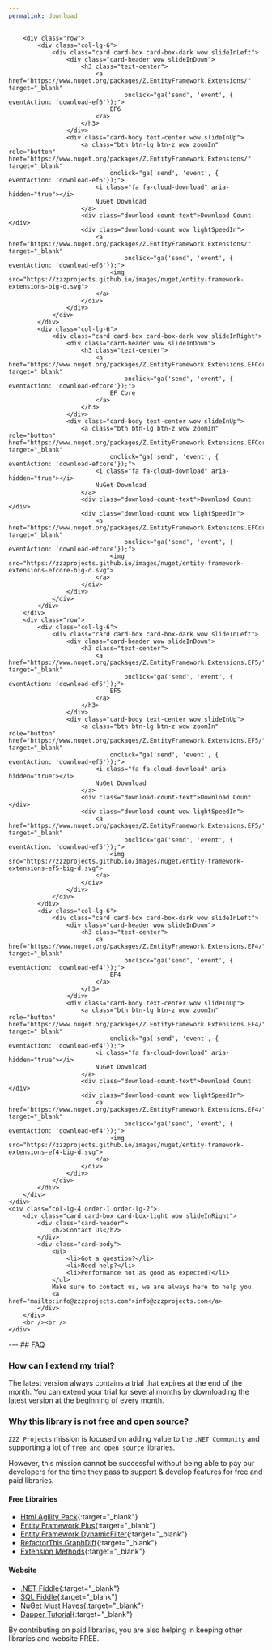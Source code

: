 ```yaml
---
permalink: download
---
```


<div class="row">
	<div class="col-lg-8 order-2 order-lg-1 wow slideInLeft">

		<div class="row">
			<div class="col-lg-6">
				<div class="card card-box card-box-dark wow slideInLeft">
					<div class="card-header wow slideInDown">
						<h3 class="text-center">
							<a href="https://www.nuget.org/packages/Z.EntityFramework.Extensions/" target="_blank"
									onclick="ga('send', 'event', { eventAction: 'download-ef6'});">
								EF6
							</a>
						</h3>						
					</div>
					<div class="card-body text-center wow slideInUp">
						<a class="btn btn-lg btn-z wow zoomIn" role="button" href="https://www.nuget.org/packages/Z.EntityFramework.Extensions/" target="_blank"
								onclick="ga('send', 'event', { eventAction: 'download-ef6'});">
							<i class="fa fa-cloud-download" aria-hidden="true"></i>
							NuGet Download
						</a>
						<div class="download-count-text">Download Count:</div>
						<div class="download-count wow lightSpeedIn">
							<a href="https://www.nuget.org/packages/Z.EntityFramework.Extensions/" target="_blank"
									onclick="ga('send', 'event', { eventAction: 'download-ef6'});">
								<img src="https://zzzprojects.github.io/images/nuget/entity-framework-extensions-big-d.svg">
							</a>
						</div>
					</div>
				</div>
			</div>
			<div class="col-lg-6">
				<div class="card card-box card-box-dark wow slideInRight">
					<div class="card-header wow slideInDown">
						<h3 class="text-center">
							<a href="https://www.nuget.org/packages/Z.EntityFramework.Extensions.EFCore/" target="_blank"
									onclick="ga('send', 'event', { eventAction: 'download-efcore'});">
								EF Core
							</a>
						</h3>
					</div>
					<div class="card-body text-center wow slideInUp">
						<a class="btn btn-lg btn-z wow zoomIn" role="button" href="https://www.nuget.org/packages/Z.EntityFramework.Extensions.EFCore/" target="_blank"
								onclick="ga('send', 'event', { eventAction: 'download-efcore'});">
							<i class="fa fa-cloud-download" aria-hidden="true"></i>
							NuGet Download							
						</a>
						<div class="download-count-text">Download Count:</div>
						<div class="download-count wow lightSpeedIn">
							<a href="https://www.nuget.org/packages/Z.EntityFramework.Extensions.EFCore/" target="_blank"
									onclick="ga('send', 'event', { eventAction: 'download-efcore'});">
								<img src="https://zzzprojects.github.io/images/nuget/entity-framework-extensions-efcore-big-d.svg">
							</a>
						</div>
					</div>
				</div>
			</div>
		</div>
		<div class="row">
			<div class="col-lg-6">
				<div class="card card-box card-box-dark wow slideInLeft">
					<div class="card-header wow slideInDown">
						<h3 class="text-center">
							<a href="https://www.nuget.org/packages/Z.EntityFramework.Extensions.EF5/" target="_blank"
									onclick="ga('send', 'event', { eventAction: 'download-ef5'});">
								EF5
							</a>
						</h3>
					</div>
					<div class="card-body text-center wow slideInUp">
						<a class="btn btn-lg btn-z wow zoomIn" role="button" href="https://www.nuget.org/packages/Z.EntityFramework.Extensions.EF5/" target="_blank"
								onclick="ga('send', 'event', { eventAction: 'download-ef5'});">
							<i class="fa fa-cloud-download" aria-hidden="true"></i>
							NuGet Download							
						</a>
						<div class="download-count-text">Download Count:</div>
						<div class="download-count wow lightSpeedIn">
							<a href="https://www.nuget.org/packages/Z.EntityFramework.Extensions.EF5/" target="_blank"
									onclick="ga('send', 'event', { eventAction: 'download-ef5'});">
								<img src="https://zzzprojects.github.io/images/nuget/entity-framework-extensions-ef5-big-d.svg">
							</a>
						</div>
					</div>
				</div>
			</div>
			<div class="col-lg-6">
				<div class="card card-box card-box-dark wow slideInLeft">
					<div class="card-header wow slideInDown">
						<h3 class="text-center">
							<a href="https://www.nuget.org/packages/Z.EntityFramework.Extensions.EF4/" target="_blank"
									onclick="ga('send', 'event', { eventAction: 'download-ef4'});">
								EF4
							</a>
						</h3>
					</div>
					<div class="card-body text-center wow slideInUp">
						<a class="btn btn-lg btn-z wow zoomIn" role="button" href="https://www.nuget.org/packages/Z.EntityFramework.Extensions.EF4/" target="_blank"
								onclick="ga('send', 'event', { eventAction: 'download-ef4'});">
							<i class="fa fa-cloud-download" aria-hidden="true"></i>
							NuGet Download							
						</a>
						<div class="download-count-text">Download Count:</div>
						<div class="download-count wow lightSpeedIn">
							<a href="https://www.nuget.org/packages/Z.EntityFramework.Extensions.EF4/" target="_blank"
									onclick="ga('send', 'event', { eventAction: 'download-ef4'});">
								<img src="https://zzzprojects.github.io/images/nuget/entity-framework-extensions-ef4-big-d.svg">
							</a>
						</div>
					</div>
				</div>
			</div>
		</div>
	</div>
	<div class="col-lg-4 order-1 order-lg-2">
		<div class="card card-box card-box-light wow slideInRight">
			<div class="card-header">
				<h2>Contact Us</h2>
			</div>
			<div class="card-body">
				<ul>
					<li>Got a question?</li>
					<li>Need help?</li>
					<li>Performance not as good as expected?</li>
				</ul>
				Make sure to contact us, we are always here to help you.
				<a href="mailto:info@zzzprojects.com">info@zzzprojects.com</a>
			</div>
		</div>
		<br /><br />
	</div>
</div>

<div class="container section-faq wow slideInUp">
	<div markdown="1">
---
## FAQ

### How can I extend my trial?
The latest version always contains a trial that expires at the end of the month. You can extend your trial for several months by downloading the latest version at the beginning of every month.

### Why this library is not free and open source?
`ZZZ Projects` mission is focused on adding value to the `.NET Community` and supporting a lot of `free and open source` libraries.

However, this mission cannot be successful without being able to pay our developers for the time they pass to support & develop features for free and paid libraries.

#### Free Librairies

- [Html Agility Pack](http://html-agility-pack.net/){:target="_blank"}
- [Entity Framework Plus](http://entityframework-plus.net/){:target="_blank"}
- [Entity Framework DynamicFilter](https://github.com/zzzprojects/EntityFramework.DynamicFilters){:target="_blank"}
- [RefactorThis.GraphDiff](https://github.com/zzzprojects/GraphDiff){:target="_blank"}
- [Extension Methods](https://github.com/zzzprojects/Z.ExtensionMethods){:target="_blank"}

#### Website

- [.NET Fiddle](https://dotnetfiddle.net/){:target="_blank"}
- [SQL Fiddle](http://sqlfiddle.com/){:target="_blank"}
- [NuGet Must Haves](http://nugetmusthaves.com/){:target="_blank"}
- [Dapper Tutorial](http://dapper-tutorial.net/){:target="_blank"}

By contributing on paid libraries, you are also helping in keeping other libraries and website FREE.

</div>
</div>

<style>
.page-download {
	margin-top: 150px;
}
.page-download .btn-z {
	margin-bottom: 50px;
}
.page-download .download-count-text {
	color: #888;
	font-size: 1.25rem;
}
.page-download .row .col-lg-6 {
	margin-bottom: 60px;
}
.page-download .download-count img {
	width: 250px;
}
@media (max-width: 575px) {
	.page-download .card-layout-z2 img {
		width: 90%;
	}
	.page-download .btn-z {
		font-size: 1.5rem;
	}
}
</style>
